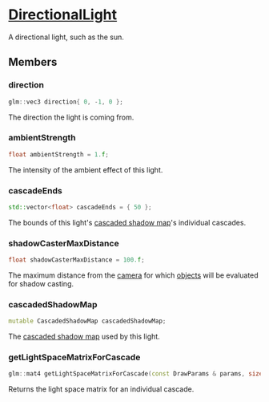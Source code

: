# [DirectionalLight](DirectionalLight.hpp)

A directional light, such as the sun.

## Members

### direction

```cpp
glm::vec3 direction{ 0, -1, 0 };
```

The direction the light is coming from.

### ambientStrength

```cpp
float ambientStrength = 1.f;
```

The intensity of the ambient effect of this light.

### cascadeEnds

```cpp
std::vector<float> cascadeEnds = { 50 };
```

The bounds of this light's [cascaded shadow map](../impl/shadowMaps/CascadedShadowMap.md)'s individual cascades.

### shadowCasterMaxDistance

```cpp
float shadowCasterMaxDistance = 100.f;
```

The maximum distance from the [camera](../Camera.md) for which [objects](../Object.md) will be evaluated for shadow casting.

### cascadedShadowMap

```cpp
mutable CascadedShadowMap cascadedShadowMap;
```

The [cascaded shadow map](../impl/shadowMaps/CascadedShadowMap.md) used by this light.

### getLightSpaceMatrixForCascade

```cpp
glm::mat4 getLightSpaceMatrixForCascade(const DrawParams & params, size_t index) const noexcept;
```

Returns the light space matrix for an individual cascade.

